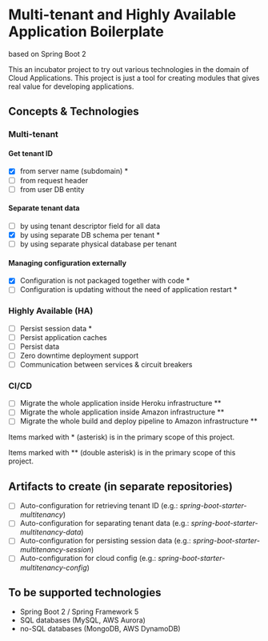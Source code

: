 # Multi-tenant and Highly Available Application Boilerplate
based on Spring Boot 2 

This an incubator project to try out various technologies in the domain of Cloud Applications.
This project is just a tool for creating modules that gives real value for developing applications.

## Concepts & Technologies
### Multi-tenant
#### Get tenant ID
 - [x] from server name (subdomain) *
 - [ ] from request header
 - [ ] from user DB entity
#### Separate tenant data
 - [ ] by using tenant descriptor field for all data
 - [x] by using separate DB schema per tenant *
 - [ ] by using separate physical database per tenant
#### Managing configuration externally
 - [x] Configuration is not packaged together with code *
 - [ ] Configuration is updating without the need of application restart *

### Highly Available (HA)
- [ ] Persist session data *
- [ ] Persist application caches
- [ ] Persist data
- [ ] Zero downtime deployment support
- [ ] Communication between services & circuit breakers

### CI/CD
- [ ] Migrate the whole application inside Heroku infrastructure **
- [ ] Migrate the whole application inside Amazon infrastructure **
- [ ] Migrate the whole build and deploy pipeline to Amazon infrastructure **

Items marked with * (asterisk) is in the primary scope of this project.

Items marked with ** (double asterisk) is in the primary scope of this project.

## Artifacts to create (in separate repositories)
- [ ] Auto-configuration for retrieving tenant ID (e.g.: _spring-boot-starter-multitenancy_)
- [ ] Auto-configuration for separating tenant data (e.g.: _spring-boot-starter-multitenancy-data_)
- [ ] Auto-configuration for persisting session data (e.g.: _spring-boot-starter-multitenancy-session_)
- [ ] Auto-configuration for cloud config (e.g.: _spring-boot-starter-multitenancy-config_)

## To be supported technologies
- Spring Boot 2 / Spring Framework 5
- SQL databases (MySQL, AWS Aurora)
- no-SQL databases (MongoDB, AWS DynamoDB)

